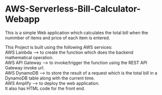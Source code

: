 # AWS-Serverless-Bill-Calculator-Webapp
This is a simple Web application which calculates the total bill when the nummber of items and price of each item is entered.

This Project is built using the following AWS services:<br/>
      AWS Lambda --> to create the function which does the backend mathematical operation.<br/>
      AWS API Gateway --> to invoke/trigger the function using the REST API Gateway invoke url.<br/>
      AWS DynamoDB --> to store the result of a request which is the total bill in a DynamoDB table along with the current time.<br/>
      AWS Amplify --> to deploy the web application.<br/>
It also has HTML code for the front end.
      
    
